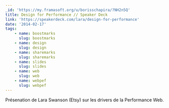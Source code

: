 ```yaml
---
_id: 'https://my.framasoft.org/u/borisschapira/?NH2n5Q'
title: Design for Performance // Speaker Deck
link: 'https://speakerdeck.com/lara/design-for-performance'
date: '2014-02-17'
tags:
    - name: boostmarks
      slug: boostmarks
    - name: design
      slug: design
    - name: sharemarks
      slug: sharemarks
    - name: slides
      slug: slides
    - name: web
      slug: web
    - name: webpef
      slug: webpef
---
```


<div class="markdown"><p>Présenation de Lara Swanson (Etsy) sur les drivers de la Performance Web.
</p></div>
